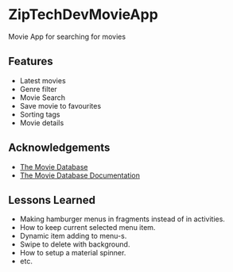 # ZipTechDevMovieApp

Movie App for searching for movies
## Features

- Latest movies
- Genre filter
- Movie Search
- Save movie to favourites
- Sorting tags
- Movie details


## Acknowledgements

 - [The Movie Database](https://www.themoviedb.org/documentation/api)
 - [The Movie Database Documentation](https://developers.themoviedb.org/3)



## Lessons Learned

- Making hamburger menus in fragments instead of in activities. 
- How to keep current selected menu item.
- Dynamic item adding to menu-s.
- Swipe to delete with background.
- How to setup a material spinner.
- etc.
